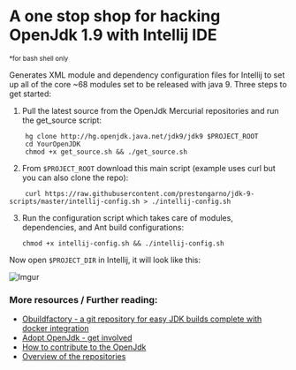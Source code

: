 # A one stop shop for hacking OpenJdk 1.9 with Intellij IDE
<sub>*for bash shell only</sub>

Generates XML module and dependency configuration files for Intellij to set up all of the core ~68 modules set to be released with java 9. Three steps to get started:

1. Pull the latest source from the OpenJdk Mercurial repositories and run the get_source script:
```
    hg clone http://hg.openjdk.java.net/jdk9/jdk9 $PROJECT_ROOT
    cd YourOpenJDK
    chmod +x get_source.sh && ./get_source.sh
```
2. From `$PROJECT_ROOT` download this main script (example uses curl but you can also clone the repo):
```
    curl https://raw.githubusercontent.com/prestongarno/jdk-9-scripts/master/intellij-config.sh > ./intellij-config.sh
```
3) Run the configuration script which takes care of modules, dependencies, and Ant build configurations:

    `chmod +x intellij-config.sh && ./intellij-config.sh`

Now open `$PROJECT_DIR` in Intellij, it will look like this:

![Imgur](http://i.imgur.com/O3oseeT.png)

### More resources / Further reading:

* [Obuildfactory - a git repository for easy JDK builds complete with docker integration](https://github.com/hgomez/obuildfactory)
* [Adopt OpenJdk - get involved](https://github.com/AdoptOpenJDK)
* [How to contribute to the OpenJdk](http://openjdk.java.net/contribute/)
* [Overview of the repositories](http://openjdk.java.net/guide/repositories.html)
